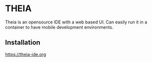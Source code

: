 # THEIA

Theia is an opensource IDE with a web based UI. Can easily run
it in a container to have mobile development environments.

## Installation

https://theia-ide.org